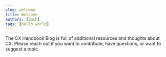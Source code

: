 ```yaml
---
slug: welcome
title: Welcome
authors: [Zach]
tags: [hello world]
---
```

The CX Handbook Blog is full of additional resources and thoughts about CX. Please reach out if you want to contribute, have questions, or want to suggest a topic.
